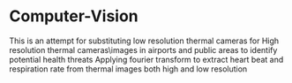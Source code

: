 # Computer-Vision
This is an attempt for substituting low resolution thermal cameras for High resolution thermal cameras\images in airports and public areas to identify potential health threats
Applying fourier transform to extract heart beat and respiration rate from thermal images both high and low resolution
